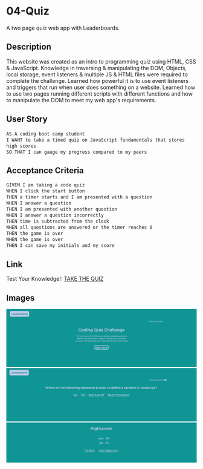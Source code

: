 # 04-Quiz
A two page quiz web app with Leaderboards.

## Description

This website was created as an intro to programming quiz using HTML, CSS & JavaScript. Knowledge in traversing & manipulating the DOM, Objects, local storage, event listeners & multiple JS & HTML files were required to complete the challenge. Learned how powerful it is to use event listeners and triggers that run when user does something on a website. Learned how to use two pages running different scripts with different functions and how to manipulate the DOM to meet my web app's requirements. 


## User Story

```
AS A coding boot camp student
I WANT to take a timed quiz on JavaScript fundamentals that stores high scores
SO THAT I can gauge my progress compared to my peers
```

## Acceptance Criteria

```
GIVEN I am taking a code quiz
WHEN I click the start button
THEN a timer starts and I am presented with a question
WHEN I answer a question
THEN I am presented with another question
WHEN I answer a question incorrectly
THEN time is subtracted from the clock
WHEN all questions are answered or the timer reaches 0
THEN the game is over
WHEN the game is over
THEN I can save my initials and my score
```


## Link

Test Your Knowledge!: [TAKE THE QUIZ](https://youssefojeil.github.io/04-Quiz/index.html)

## Images

![Start Page](./Assets/Images/start-page.png)
![Question Page](./Assets/Images/question-page.png)
![Highscores Page](./Assets/Images/highscores.png)
